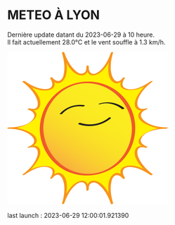 # METEO À LYON

Dernière update datant du 2023-06-29 à 10 heure.  
Il fait actuellement 28.0°C et le vent souffle à 1.3 km/h.      

![](./.github/sun.png)

last launch : 2023-06-29 12:00:01.921390
